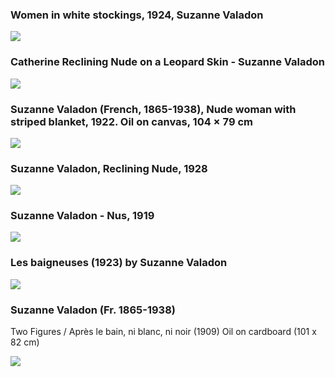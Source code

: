 ### Women in white stockings, 1924, Suzanne Valadon
<img src="https://64.media.tumblr.com/7f7ed71f7ef129463228b8cab4a0b4db/7b1e689dfc46ac52-66/s500x750/f0336a6e3a651d5cdce8d0a4bdbffa510d8d7abf.jpg">

### Catherine Reclining Nude on a Leopard Skin - Suzanne Valadon
<img src="https://64.media.tumblr.com/0bb1563fe3b3f612f5cf4202a4e3f784/33055751786f809f-58/s1280x1920/695399c500281fb60d46afef0e872085474a0603.jpg">

### Suzanne Valadon (French, 1865-1938), Nude woman with striped blanket, 1922. Oil on canvas, 104 × 79 cm
<img src="https://64.media.tumblr.com/b3e88503d452bd5b4c810574c62cb53c/1c3cb350bab8c408-b0/s2048x3072/90090842288d4f0a615e06388058c937d2b223fe.png">

### Suzanne Valadon, Reclining Nude, 1928
<img src="https://64.media.tumblr.com/f368d9243c43a3093419d9a5783f60a4/tumblr_ow4bl36DEQ1wz6jjho1_540.jpg">

### Suzanne Valadon  -  Nus,  1919
<img src="https://64.media.tumblr.com/e8bd71fcab2f4ecb5eea72e22b84733b/5cb015e676b4f1b9-2c/s1280x1920/f61577e12c2d83a16a68270c690924314b973c72.png">

### Les baigneuses (1923) by Suzanne Valadon
<img src="https://64.media.tumblr.com/c434e4bfc3cc66422cdbf4ef8c0c4fa5/20cc502f1eeac5d4-6d/s540x810/7619d18c77c14fd9ef1b00665c6e53f63a8a6a29.png">

### Suzanne Valadon (Fr. 1865-1938)
Two Figures / Après le bain, ni blanc, ni noir (1909)
Oil on cardboard (101 x 82 cm)

<img src="https://64.media.tumblr.com/5e6be0ee92c1c53d2470115d32e6ddab/b4e7919538d4f795-a2/s1280x1920/2f64d1360ad996ed30c0f10ae8afd5e28170221f.jpg">





